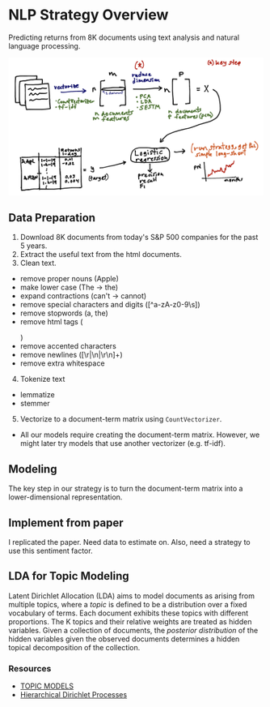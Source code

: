 # NLP Strategy Overview
Predicting returns from 8K documents using text analysis and natural language processing.

![strategy](images/strategy_overview.png)

## Data Preparation
1. Download 8K documents from today's S&P 500 companies for the past 5 years.
2. Extract the useful text from the html documents.
3. Clean text.
  * remove proper nouns (Apple)
  * make lower case (The -> the)
  * expand contractions (can't -> cannot)
  * remove special characters and digits ([^a-zA-z0-9\s])
  * remove stopwords (a, the)
  * remove html tags (<p></p>)
  * remove accented characters
  * remove newlines ([\r|\n|\r\n]+)
  * remove extra whitespace
4. Tokenize text
  * lemmatize
  * stemmer
5. Vectorize to a document-term matrix using `CountVectorizer`.
  * All our models require creating the document-term matrix. However, we 
  might later try models that use another vectorizer (e.g. tf-idf).
  
## Modeling
The key step in our strategy is to turn the document-term matrix into a
lower-dimensional representation.

## Implement from paper
I replicated the paper. Need data to estimate on. Also, need a strategy to use this sentiment factor.

## LDA for Topic Modeling
Latent Dirichlet Allocation (LDA) aims to model documents as arising from multiple topics, where a _topic_ is defined to be a distribution over a fixed vocabulary of terms. Each document exhibits these topics with different proportions. The K topics and their relative weights are treated as hidden variables. Given a collection of documents, the _posterior distribution_ of the hidden variables given the observed documents determines a hidden topical decomposition of the collection. 

### Resources
* [TOPIC MODELS](http://citeseerx.ist.psu.edu/viewdoc/download?doi=10.1.1.186.4283&rep=rep1&type=pdf)
* [Hierarchical Dirichlet Processes](https://www.stat.berkeley.edu/~aldous/206-Exch/Papers/hierarchical_dirichlet.pdf)
